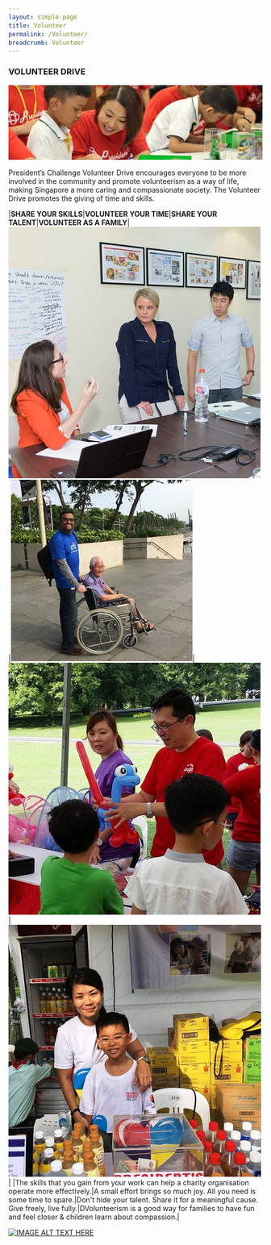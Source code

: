 ```yaml
---
layout: simple-page
title: Volunteer
permalink: /Volunteer/
breadcrumb: Volunteer
---
```

### VOLUNTEER DRIVE

![Volunteer Banner](/images/Volunteer-banner_1.jpg "Volunteer Banner")

President’s Challenge Volunteer Drive encourages everyone to be more involved in the community and promote volunteerism as a way of life, making Singapore a more caring and compassionate society. The Volunteer Drive promotes the giving of time and skills.

|**SHARE YOUR SKILLS**|**VOLUNTEER YOUR TIME**|**SHARE YOUR TALENT**|**VOLUNTEER AS A FAMILY**|
![Volunteer Story 1](/images/Allison2.jpg "Volunteer Story 1")|![Volunteer Story 2](/images/Citi-Sg2.jpg "Volunteer Story 2")|![Volunteer Story 3](/images/Singtel2.jpg "Volunteer Story 3")|![Volunteer Story 4](/images/Joanne_1.jpg "Volunteer Story 4")|
|The skills that you gain from your work can help a charity organisation operate more effectively.|A small effort brings so much joy. All you need is some time to spare.|Don't hide your talent. Share it for a meaningful cause. Give freely, live fully.|DVolunteerism is a good way for families to have fun and feel closer & children learn about compassion.|

[![IMAGE ALT TEXT HERE](http://img.youtube.com/vi/cGVy4rLfwbg/0.jpg)](http://www.youtube.com/watch?v=cGVy4rLfwbg)
